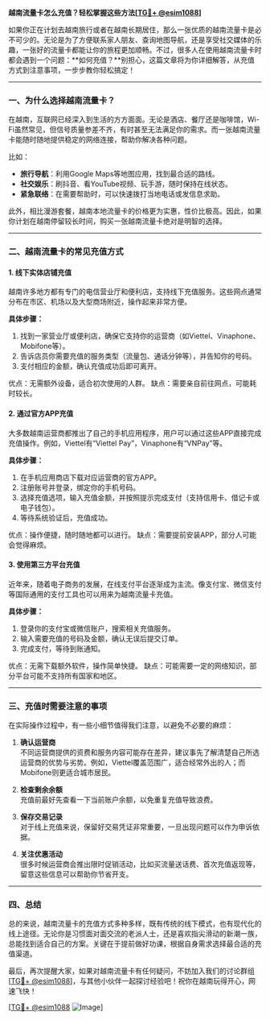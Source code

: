 **越南流量卡怎么充值？轻松掌握这些方法[[TG💪+ @esim1088](https://t.me/s/esim1088)]**

如果你正在计划去越南旅行或者在越南长期居住，那么一张优质的越南流量卡是必不可少的。无论是为了方便联系家人朋友、查询地图导航，还是享受社交媒体的乐趣，一张好的流量卡都能让你的旅程更加顺畅。不过，很多人在使用越南流量卡时都会遇到一个问题：**如何充值？**别担心，这篇文章将为你详细解答，从充值方式到注意事项，一步步教你轻松搞定！

---

### 一、为什么选择越南流量卡？

在越南，互联网已经深入到生活的方方面面。无论是酒店、餐厅还是咖啡馆，Wi-Fi虽然常见，但信号质量参差不齐，有时甚至无法满足你的需求。而一张越南流量卡能随时随地提供稳定的网络连接，帮助你解决各种问题。

比如：
- **旅行导航**：利用Google Maps等地图应用，找到最合适的路线。
- **社交娱乐**：刷抖音、看YouTube视频、玩手游，随时保持在线状态。
- **紧急联络**：在需要帮助时，可以快速拨打当地电话或发信息求助。

此外，相比漫游套餐，越南本地流量卡的价格更为实惠，性价比极高。因此，如果你计划在越南停留较长时间，购买一张越南流量卡绝对是明智的选择。

---

### 二、越南流量卡的常见充值方式

#### 1. 线下实体店铺充值

越南许多地方都有专门的电信营业厅和便利店，支持线下充值服务。这些网点通常分布在市区、机场以及大型商场附近，操作起来非常方便。

**具体步骤：**
1. 找到一家营业厅或便利店，确保它支持你的运营商（如Viettel、Vinaphone、Mobifone等）。
2. 告诉店员你需要充值的服务类型（流量包、通话分钟等），并告知你的号码。
3. 支付相应的金额，确认充值成功后即可离开。

优点：无需额外设备，适合初次使用的人群。
缺点：需要亲自前往网点，可能耗时较长。

#### 2. 通过官方APP充值

大多数越南运营商都推出了自己的手机应用程序，用户可以通过这些APP直接完成充值操作。例如，Viettel有“Viettel Pay”，Vinaphone有“VNPay”等。

**具体步骤：**
1. 在手机应用商店下载对应运营商的官方APP。
2. 注册账号并登录，绑定你的手机号码。
3. 选择充值选项，输入充值金额，并按照提示完成支付（支持信用卡、借记卡或电子钱包）。
4. 等待系统验证后，充值成功。

优点：操作便捷，随时随地都可以进行。
缺点：需要提前安装APP，部分人可能会觉得麻烦。

#### 3. 使用第三方平台充值

近年来，随着电子商务的发展，在线支付平台逐渐成为主流。像支付宝、微信支付等国际通用的支付工具也可以用来为越南流量卡充值。

**具体步骤：**
1. 登录你的支付宝或微信账户，搜索相关充值服务。
2. 输入需要充值的号码及金额，确认无误后提交订单。
3. 完成支付，等待到账通知。

优点：无需下载额外软件，操作简单快捷。
缺点：可能需要一定的网络知识，部分平台可能不支持所有国家和地区。

---

### 三、充值时需要注意的事项

在实际操作过程中，有一些小细节值得我们注意，以避免不必要的麻烦：

1. **确认运营商**  
   不同运营商提供的资费和服务内容可能存在差异，建议事先了解清楚自己所选运营商的优势与劣势。例如，Viettel覆盖范围广，适合经常外出的人；而Mobifone则更适合城市居民。

2. **检查剩余余额**  
   充值前最好先查看一下当前账户余额，以免重复充值导致浪费。

3. **保存交易记录**  
   对于线上充值来说，保留好交易凭证非常重要，一旦出现问题可以作为申诉依据。

4. **关注优惠活动**  
   很多时候运营商会推出限时促销活动，比如买流量送话费、首次充值返现等，留意这些信息可以帮助你节省开支。

---

### 四、总结

总的来说，越南流量卡的充值方式多种多样，既有传统的线下模式，也有现代化的线上途径。无论你是习惯面对面交流的老派人士，还是喜欢指尖滑动的新潮一族，总能找到适合自己的方案。关键在于提前做好功课，根据自身需求选择最合适的充值渠道。

最后，再次提醒大家，如果对越南流量卡有任何疑问，不妨加入我们的讨论群组[[TG💪+ @esim1088](https://t.me/s/esim1088)]，与其他小伙伴一起探讨经验吧！祝你在越南玩得开心，网速飞快！

[[TG💪+ @esim1088](https://t.me/s/esim1088) ![Image](https://i.postimg.cc/4NQfJmqS/Snipaste-2025-05-13-00-14-12.png)]